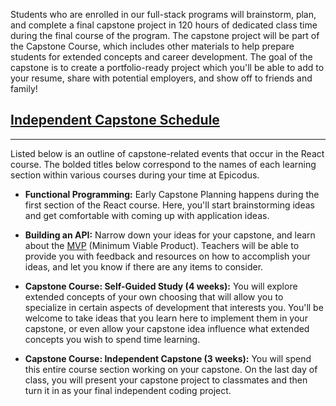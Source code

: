 Students who are enrolled in our full-stack programs will brainstorm, plan, and complete a final capstone project in 120 hours of dedicated class time during the final course of the program. The capstone project will be part of the Capstone Course, which includes other materials to help prepare students for extended concepts and career development. The goal of the capstone is to create a portfolio-ready project which you'll be able to add to your resume, share with potential employers, and show off to friends and family!

## [Independent Capstone Schedule](#independent-capstone-schedule)

---

Listed below is an outline of capstone-related events that occur in the React course. The bolded titles below correspond to the names of each learning section within various courses during your time at Epicodus.

* **Functional Programming:** Early Capstone Planning happens during the first section of the React course. Here, you'll start brainstorming ideas and get comfortable with coming up with application ideas.

* **Building an API:** Narrow down your ideas for your capstone, and learn about the [MVP](/react/functional-programming-with-javascript/capstone-planning-the-minimum-viable-product) (Minimum Viable Product). Teachers will be able to provide you with feedback and resources on how to accomplish your ideas, and let you know if there are any items to consider.

* **Capstone Course: Self-Guided Study (4 weeks):** You will explore extended concepts of your own choosing that will allow you to specialize in certain aspects of development that interests you. You'll be welcome to take ideas that you learn here to implement them in your capstone, or even allow your capstone idea influence what extended concepts you wish to spend time learning.

* **Capstone Course: Independent Capstone (3 weeks):** You will spend this entire course section working on your capstone. On the last day of class, you will present your capstone project to classmates and then turn it in as your final independent coding project.
